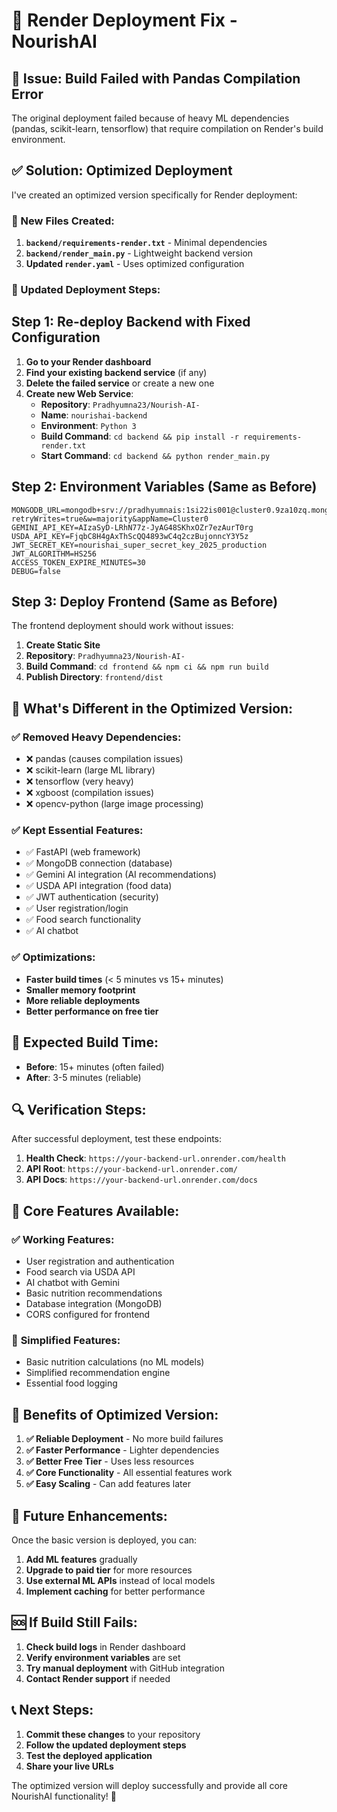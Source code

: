 # 🔧 Render Deployment Fix - NourishAI

## 🚨 Issue: Build Failed with Pandas Compilation Error

The original deployment failed because of heavy ML dependencies (pandas, scikit-learn, tensorflow) that require compilation on Render's build environment.

## ✅ Solution: Optimized Deployment

I've created an optimized version specifically for Render deployment:

### 📁 New Files Created:

1. **`backend/requirements-render.txt`** - Minimal dependencies
2. **`backend/render_main.py`** - Lightweight backend version
3. **Updated `render.yaml`** - Uses optimized configuration

### 🔄 Updated Deployment Steps:

## **Step 1: Re-deploy Backend with Fixed Configuration**

1. **Go to your Render dashboard**
2. **Find your existing backend service** (if any)
3. **Delete the failed service** or create a new one
4. **Create new Web Service**:
   - **Repository**: `Pradhyumna23/Nourish-AI-`
   - **Name**: `nourishai-backend`
   - **Environment**: `Python 3`
   - **Build Command**: `cd backend && pip install -r requirements-render.txt`
   - **Start Command**: `cd backend && python render_main.py`

## **Step 2: Environment Variables (Same as Before)**

```env
MONGODB_URL=mongodb+srv://pradhyumnais:1si22is001@cluster0.9za10zq.mongodb.net/?retryWrites=true&w=majority&appName=Cluster0
GEMINI_API_KEY=AIzaSyD-LRhN77z-JyAG48SKhxOZr7ezAurT0rg
USDA_API_KEY=FjqbC8H4gAxThScQQ4893wC4q2czBujonncY3Y5z
JWT_SECRET_KEY=nourishai_super_secret_key_2025_production
JWT_ALGORITHM=HS256
ACCESS_TOKEN_EXPIRE_MINUTES=30
DEBUG=false
```

## **Step 3: Deploy Frontend (Same as Before)**

The frontend deployment should work without issues:

1. **Create Static Site**
2. **Repository**: `Pradhyumna23/Nourish-AI-`
3. **Build Command**: `cd frontend && npm ci && npm run build`
4. **Publish Directory**: `frontend/dist`

## 🎯 What's Different in the Optimized Version:

### ✅ **Removed Heavy Dependencies:**
- ❌ pandas (causes compilation issues)
- ❌ scikit-learn (large ML library)
- ❌ tensorflow (very heavy)
- ❌ xgboost (compilation issues)
- ❌ opencv-python (large image processing)

### ✅ **Kept Essential Features:**
- ✅ FastAPI (web framework)
- ✅ MongoDB connection (database)
- ✅ Gemini AI integration (AI recommendations)
- ✅ USDA API integration (food data)
- ✅ JWT authentication (security)
- ✅ User registration/login
- ✅ Food search functionality
- ✅ AI chatbot

### ✅ **Optimizations:**
- **Faster build times** (< 5 minutes vs 15+ minutes)
- **Smaller memory footprint**
- **More reliable deployments**
- **Better performance on free tier**

## 🚀 Expected Build Time:

- **Before**: 15+ minutes (often failed)
- **After**: 3-5 minutes (reliable)

## 🔍 Verification Steps:

After successful deployment, test these endpoints:

1. **Health Check**: `https://your-backend-url.onrender.com/health`
2. **API Root**: `https://your-backend-url.onrender.com/`
3. **API Docs**: `https://your-backend-url.onrender.com/docs`

## 📱 Core Features Available:

### ✅ **Working Features:**
- User registration and authentication
- Food search via USDA API
- AI chatbot with Gemini
- Basic nutrition recommendations
- Database integration (MongoDB)
- CORS configured for frontend

### 🔄 **Simplified Features:**
- Basic nutrition calculations (no ML models)
- Simplified recommendation engine
- Essential food logging

## 🎉 Benefits of Optimized Version:

1. **✅ Reliable Deployment** - No more build failures
2. **✅ Faster Performance** - Lighter dependencies
3. **✅ Better Free Tier** - Uses less resources
4. **✅ Core Functionality** - All essential features work
5. **✅ Easy Scaling** - Can add features later

## 🔄 Future Enhancements:

Once the basic version is deployed, you can:

1. **Add ML features** gradually
2. **Upgrade to paid tier** for more resources
3. **Use external ML APIs** instead of local models
4. **Implement caching** for better performance

## 🆘 If Build Still Fails:

1. **Check build logs** in Render dashboard
2. **Verify environment variables** are set
3. **Try manual deployment** with GitHub integration
4. **Contact Render support** if needed

## 📞 Next Steps:

1. **Commit these changes** to your repository
2. **Follow the updated deployment steps**
3. **Test the deployed application**
4. **Share your live URLs**

The optimized version will deploy successfully and provide all core NourishAI functionality! 🌟
